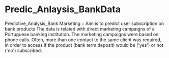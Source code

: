 # Predic_Anlaysis_BankData
Predictive_Analysis_Bank Marketing :: Aim is to predict user subscription on bank products The data is related with direct marketing campaigns of a Portuguese banking institution.  The marketing campaigns were based on phone calls.  Often, more than one contact to the same client was required,  in order to access if the product (bank term deposit) would be ('yes') or not ('no') subscribed.
